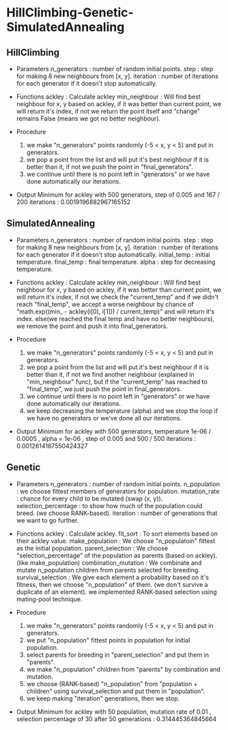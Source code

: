 # HillClimbing-Genetic-SimulatedAnnealing

## HillClimbing
- Parameters
  n_generators : number of random initial points.
  step : step for making 8 new neighbours from [x, y].
  iteration : number of iterations for each generator if it doesn't stop automatically.

- Functions
  ackley : Calculate ackley 
  min_neighbour : Will find best neighbour for x, y based on ackley, if it was better than current
                  point, we will return it's index, if not we return the point itself and "change"
                  remains False (means we got no better neighbour).

- Procedure
  1. we make "n_generators" points randomly (-5 < x, y < 5) and put in generators.
  2. we pop a point from the list and will put it's best neighbour if it is
  better than it, if not we push the point in "final_generators".
  3. we continue until there is no point left in "generators" or we have done automatically
  our iterations.

- Output
  Minimum for ackley with 500 generators, step of 0.005 and 167 / 200 iterations : 0.0019196882967165152

## SimulatedAnnealing
- Parameters
  n_generators : number of random initial points.
  step : step for making 8 new neighbours from [x, y].
  iteration : number of iterations for each generator if it doesn't stop automatically.
  initial_temp : initial temperature.
  final_temp : final temperature.
  alpha : step for decreasing temperature.

- Functions
  ackley : Calculate ackley 
  min_neighbour : Will find best neighbour for x, y based on ackley, if it was better than current
                  point, we will return it's index, if not we check the "current_temp" and if we 
                  didn't reach "final_temp", we accept a worse neighbour by chance of  
                  "math.exp((min_ - ackley(i[0], i[1])) / current_temp)" and will return it's index.
                  else(we reached the final temp and have no better neighbours), we remove the point
                  and push it into final_generators.

- Procedure
  1. we make "n_generators" points randomly (-5 < x, y < 5) and put in generators.
  2. we pop a point from the list and will put it's best neighbour if it is better
  than it, if not we find another neighbour (explained in "min_neighbour" func),
  but if the "current_temp" has reached to "final_temp", we just push the point 
  in final_generators.
  3. we continue until there is no point left in "generators" or we have done automatically
  our iterations.
  4. we keep decreasing the temperature (alpha) and we stop the loop if we have no generators 
  or we've done all our iterations.
    
- Output
  Minimum for ackley with 500 generators, temperature 1e-06 / 0.0005 , alpha = 1e-06 , step of 0.005 and 500 / 500 iterations : 0.0012614167550424327

## Genetic
- Parameters
  n_generators : number of random initial points.
  n_population : we choose fittest members of generators for population.
  mutation_rate : chance for every child to be mutated (swap (x, y)).
                  selection_percentage : to show how much of the population could breed. (we choose RANK-based).
  iteration : number of generations that we want to go further.

- Functions
  ackley : Calculate ackley.
  fit_sort : To sort elements based on their ackley value.
  make_population : We choose "n_populatoin" fittest as the initial population.
  parent_selection : We choose "selection_percentage" of the population as parents (based on ackley). (like make_population)
  combination_mutation : We combinate and mutate n_population children from parents selected for breeding.
  survival_selection : We give each element a probability based on it's fitness, then we choose "n_population" 
                      of them. (we don't survive a duplicate of an element). we implemented RANK-based selection using mating-pool technique.

- Procedure
  1. we make "n_generators" points randomly (-5 < x, y < 5) and put in generators.
  2. we put "n_population" fittest points in population for initial population.
  3. select parents for breeding in "parent_selection" and put them in "parents".
  4. we make "n_population" children from "parents" by combination and mutation.
  5. we choose (RANK-based) "n_population" from "population + children" using survival_selection and put them 
  in "population".
  6. we keep making "iteration" generations, then we stop.

- Output
  Minimum for ackley with 50 population, mutation rate of 0.01 , selection percentage of 30 after 50 generations : 0.314445364845664

